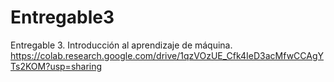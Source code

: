 # Entregable3
Entregable 3. Introducción al aprendizaje de máquina.
https://colab.research.google.com/drive/1qzVOzUE_Cfk4IeD3acMfwCCAgYTs2KOM?usp=sharing

